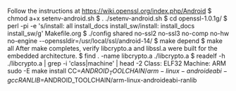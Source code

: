 Follow the instructions at
https://wiki.openssl.org/index.php/Android
$ chmod a+x setenv-android.sh
$ . ./setenv-android.sh
$ cd openssl-1.0.1g/
$ perl -pi -e 's/install: all install_docs install_sw/install: install_docs install_sw/g' Makefile.org
$ ./config shared no-ssl2 no-ssl3 no-comp no-hw no-engine --openssldir=/usr/local/ssl/android-14/
$ make depend
$ make all
After make completes, verify libcrypto.a and libssl.a were built for the embedded architecture.
$ find . -name libcrypto.a
./libcrypto.a
$ readelf -h ./libcrypto.a | grep -i 'class\|machine' | head -2
  Class:                   ELF32
  Machine:                 ARM
sudo -E make install CC=$ANDROID_TOOLCHAIN/arm-linux-androideabi-gcc RANLIB=$ANDROID_TOOLCHAIN/arm-linux-androideabi-ranlib  
